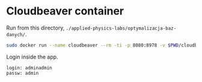 # Cloudbeaver container
Run from this directory, `./applied-physics-labs/optymalizacja-baz-danych/`.
```bash
sudo docker run --name cloudbeaver --rm -ti -p 8080:8978 -v $PWD/cloudbeaver:/opt/cloudbeaver/workspace dbeaver/cloudbeaver:23.0.0
```
Login inside the app.
```text
login: adminadmin
passw: admin
```
